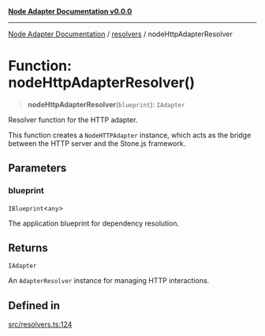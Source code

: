 [**Node Adapter Documentation v0.0.0**](../../README.md)

***

[Node Adapter Documentation](../../modules.md) / [resolvers](../README.md) / nodeHttpAdapterResolver

# Function: nodeHttpAdapterResolver()

> **nodeHttpAdapterResolver**(`blueprint`): `IAdapter`

Resolver function for the HTTP adapter.

This function creates a `NodeHTTPAdapter` instance, which acts as the bridge between the HTTP server and the Stone.js framework.

## Parameters

### blueprint

`IBlueprint`\<`any`\>

The application blueprint for dependency resolution.

## Returns

`IAdapter`

An `AdapterResolver` instance for managing HTTP interactions.

## Defined in

[src/resolvers.ts:124](https://github.com/stonemjs/node-adapter/blob/9929d494d97af9b76f0eedfbba8a3119e7dc4922/src/resolvers.ts#L124)

